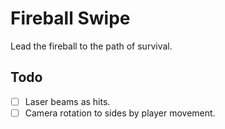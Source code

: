 ﻿# Fireball Swipe

Lead the fireball to the path of survival.

## Todo

- [ ] Laser beams as hits.
- [ ] Camera rotation to sides by player movement.
